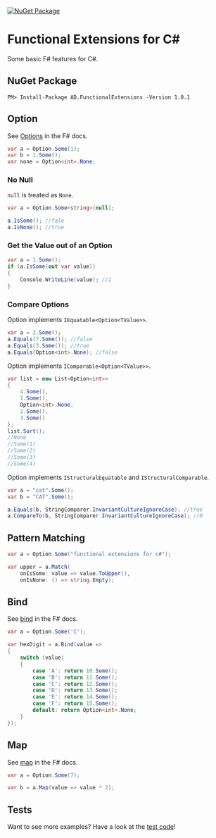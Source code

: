 [![NuGet Package](https://img.shields.io/nuget/v/ad.functionalextensions.svg)](https://www.nuget.org/packages/AD.FunctionalExtensions/)
# Functional Extensions for C#
Some basic F# features for C#.
## NuGet Package
    PM> Install-Package AD.FunctionalExtensions -Version 1.0.1
## Option
See [Options](https://docs.microsoft.com/en-us/dotnet/fsharp/language-reference/options) in the F# docs.
```csharp
var a = Option.Some(1);
var b = 1.Some();
var none = Option<int>.None;
```
### No Null
```null``` is treated as ```None```.
```csharp
var a = Option.Some<string>(null);

a.IsSome(); //fale
a.IsNone(); //true
```
### Get the Value out of an Option
```csharp
var a = 1.Some();
if (a.IsSome(out var value))
{
    Console.WriteLine(value); //1
}
```
### Compare Options
Option implements ```IEquatable<Option<TValue>>```.
```csharp
var a = 3.Some();
a.Equals(7.Some()); //false
a.Equals(3.Some()); //true
a.Equals(Option<int>.None); //false
```
Option implements ```IComparable<Option<TValue>>```.
```csharp
var list = new List<Option<int>>
{
    4.Some(),
    1.Some(),
    Option<int>.None,
    2.Some(),
    3.Some()
};
list.Sort();
//None
//Some(1)
//Some(2)
//Some(3)
//Some(4)
```
Option implements ```IStructuralEquatable``` and ```IStructuralComparable```.
```csharp
var a = "cat".Some();
var b = "CAT".Some();

a.Equals(b, StringComparer.InvariantCultureIgnoreCase); //true
a.CompareTo(b, StringComparer.InvariantCultureIgnoreCase); //0
```
## Pattern Matching
```csharp
var a = Option.Some("functional extensions for c#");

var upper = a.Match(
    onIsSome: value => value.ToUpper(),
    onIsNone: () => string.Empty);
```
## Bind
See [bind](https://msdn.microsoft.com/visualfsharpdocs/conceptual/option.bind%5b%27t%2c%27u%5d-function-%5bfsharp%5d) in the F# docs.
```csharp
var a = Option.Some('C');

var hexDigit = a.Bind(value =>
{
    switch (value)
    {
        case 'A': return 10.Some();
        case 'B': return 11.Some();
        case 'C': return 12.Some();
        case 'D': return 13.Some();
        case 'E': return 14.Some();
        case 'F': return 15.Some();
        default: return Option<int>.None;
    }
});
```
## Map
See [map](https://msdn.microsoft.com/en-us/visualfsharpdocs/conceptual/option.map%5b't,'u%5d-function-%5bfsharp%5d) in the F# docs.
```csharp
var a = Option.Some(7);

var b = a.Map(value => value * 2);
```
## Tests
Want to see more examples? Have a look at the [test code](https://github.com/Andreas-Dorfer/functional-extensions/tree/master/src/AD.FunctionalExtensions.Tests)!